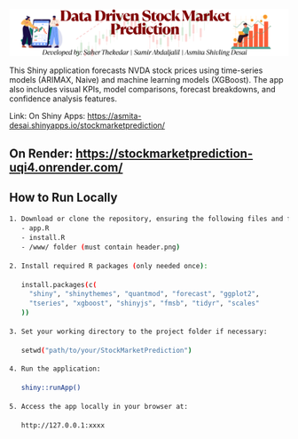 ![Stock Market Prediction Banner](www/header.png)

This Shiny application forecasts NVDA stock prices using time-series models (ARIMAX, Naive) and machine learning models (XGBoost).
The app also includes visual KPIs, model comparisons, forecast breakdowns, and confidence analysis features.

Link: 
On Shiny Apps: https://asmita-desai.shinyapps.io/stockmarketprediction/

On Render: https://stockmarketprediction-uqi4.onrender.com/
---

## How to Run Locally

```bash
1. Download or clone the repository, ensuring the following files and folders are included:
   - app.R
   - install.R
   - /www/ folder (must contain header.png)

2. Install required R packages (only needed once):

   install.packages(c(
     "shiny", "shinythemes", "quantmod", "forecast", "ggplot2",
     "tseries", "xgboost", "shinyjs", "fmsb", "tidyr", "scales"
   ))

3. Set your working directory to the project folder if necessary:

   setwd("path/to/your/StockMarketPrediction")

4. Run the application:

   shiny::runApp()

5. Access the app locally in your browser at:

   http://127.0.0.1:xxxx
